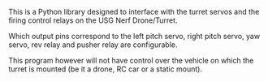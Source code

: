 This is a Python library designed to interface with the turret servos
and the firing control relays on the USG Nerf Drone/Turret.

Which output pins correspond to the left pitch servo, right pitch servo, yaw servo,
rev relay and pusher relay are configurable.

This program however will not have control over the vehicle on which the turret is 
mounted (be it a drone, RC car or a static mount).
